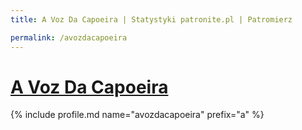 ```yaml
---
title: A Voz Da Capoeira | Statystyki patronite.pl | Patromierz

permalink: /avozdacapoeira
---
```


# [A Voz Da Capoeira](https://patronite.pl/avozdacapoeira)

{% include profile.md name="avozdacapoeira" prefix="a" %}
